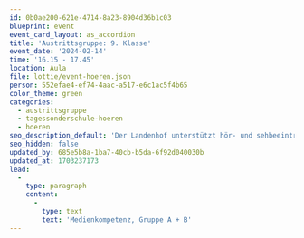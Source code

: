 ```yaml
---
id: 0b0ae200-621e-4714-8a23-8904d36b1c03
blueprint: event
event_card_layout: as_accordion
title: 'Austrittsgruppe: 9. Klasse'
event_date: '2024-02-14'
time: '16.15 - 17.45'
location: Aula
file: lottie/event-hoeren.json
person: 552efae4-ef74-4aac-a517-e6c1ac5f4b65
color_theme: green
categories:
  - austrittsgruppe
  - tagessonderschule-hoeren
  - hoeren
seo_description_default: 'Der Landenhof unterstützt hör- und sehbeeinträchtigte Kinder & Jugendliche in ihrem selbstbestimmten Leben durch Förderung ihrer Fähigkeiten & Entwicklung'
seo_hidden: false
updated_by: 685e5b8a-1ba7-40cb-b5da-6f92d040030b
updated_at: 1703237173
lead:
  -
    type: paragraph
    content:
      -
        type: text
        text: 'Medienkompetenz, Gruppe A + B'
---
```

